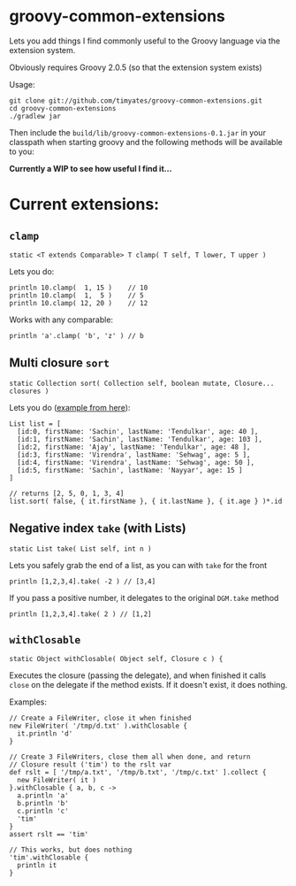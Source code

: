 # groovy-common-extensions

Lets you add things I find commonly useful to the Groovy language via the extension
system.

Obviously requires Groovy 2.0.5 (so that the extension system exists)

Usage:

    git clone git://github.com/timyates/groovy-common-extensions.git
    cd groovy-common-extensions
    ./gradlew jar

Then include the `build/lib/groovy-common-extensions-0.1.jar` in your classpath
when starting groovy and the following methods will be available to you:

**Currently a WIP to see how useful I find it...**

# Current extensions:

## `clamp`

    static <T extends Comparable> T clamp( T self, T lower, T upper )

Lets you do:

    println 10.clamp(  1, 15 )    // 10
    println 10.clamp(  1,  5 )    // 5
    println 10.clamp( 12, 20 )    // 12

Works with any comparable:

    println 'a'.clamp( 'b', 'z' ) // b

## Multi closure `sort`

    static Collection sort( Collection self, boolean mutate, Closure... closures )

Lets you do ([example from here](https://gist.github.com/3314416)):

    List list = [
      [id:0, firstName: 'Sachin', lastName: 'Tendulkar', age: 40 ],
      [id:1, firstName: 'Sachin', lastName: 'Tendulkar', age: 103 ],
      [id:2, firstName: 'Ajay', lastName: 'Tendulkar', age: 48 ],
      [id:3, firstName: 'Virendra', lastName: 'Sehwag', age: 5 ],
      [id:4, firstName: 'Virendra', lastName: 'Sehwag', age: 50 ],
      [id:5, firstName: 'Sachin', lastName: 'Nayyar', age: 15 ]
    ]

    // returns [2, 5, 0, 1, 3, 4]
    list.sort( false, { it.firstName }, { it.lastName }, { it.age } )*.id

## Negative index `take` (with Lists)

    static List take( List self, int n )

Lets you safely grab the end of a list, as you can with `take` for the front

    println [1,2,3,4].take( -2 ) // [3,4]

If you pass a positive number, it delegates to the original `DGM.take` method

    println [1,2,3,4].take( 2 ) // [1,2]

## `withClosable`

    static Object withClosable( Object self, Closure c ) {

Executes the closure (passing the delegate), and when finished it calls
`close` on the delegate if the method exists.  If it doesn't exist, it does
nothing.

Examples:

    // Create a FileWriter, close it when finished
    new FileWriter( '/tmp/d.txt' ).withClosable {
      it.println 'd'
    }

    // Create 3 FileWriters, close them all when done, and return
    // Closure result ('tim') to the rslt var
    def rslt = [ '/tmp/a.txt', '/tmp/b.txt', '/tmp/c.txt' ].collect {
      new FileWriter( it )
    }.withClosable { a, b, c ->
      a.println 'a'
      b.println 'b'
      c.println 'c'
      'tim'
    }
    assert rslt == 'tim'

    // This works, but does nothing
    'tim'.withClosable {
      println it
    }